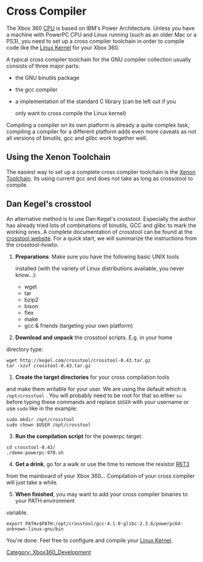 # Cross Compiler

The Xbox 360 [CPU](../Xenon_(CPU)) is based on IBM's Power
Architecture. Unless you have a machine with PowerPC CPU and Linux
running (such as an older Mac or a PS3), you need to set up a cross
compiler toolchain in order to compile code like the [Linux Kernel](../Linux_Kernel)
for your Xbox 360.

A typical cross compiler toolchain for the GNU compiler collection
usually consists of three major parts:

* the GNU binutils package
* the gcc compiler
* a implementation of the standard C library (can be left out if you

  only want to cross compile the Linux kernel)

Compiling a compiler on its own platform is already a quite complex
task, compiling a compiler for a different platform adds even more
caveats as not all versions of binutils, gcc and glibc work together
well.

## Using the Xenon Toolchain

The easiest way to set up a complete cross compiler toolchain is the [Xenon Toolchain](../Compiling_the_Toolchain).
Its using current gcc and does not take as long as crossotool to compile.

## Dan Kegel's crosstool

An alternative method is to use Dan Kegel's crosstool. Especially the author
has already tried lots of combinations of binutils, GCC and glibc to mark the working
ones. A complete documentation of crosstool can be found at the
[crosstool website](http://kegel.com/crosstool/). For a quick start, we
will summarize the instructions from the crosstool-howto:

1. **Preparations**: Make sure you have the following basic UNIX tools

   installed (with the variety of Linux distributions available, you never
   know...):

     - wget
     - tar
     - bzip2
     - bison
     - flex
     - make
     - gcc & friends (targeting your own platform)

1. **Download and unpack** the crosstool scripts. E.g. in your home

directory type:

``` 
wget http://kegel.com/crosstool/crosstool-0.43.tar.gz
tar -xzvf crosstool-0.43.tar.gz
```

1. **Create the target directories** for your cross compilation tools

and make them writable for your user. We are using the default which is
`/opt/crosstool` . You will probably need to be root for that so either
`su` before typing these commands and replace `$USER` with your username
or use `sudo` like in the example:

``` 
sudo mkdir /opt/crosstool
sudo chown $USER /opt/crosstool
```

3. **Run the compilation script** for the powerpc target.

``` 
cd crosstool-0.43/
./demo-powerpc-970.sh
```

4. **Get a drink**, go for a walk or use the time to remove the resistor [R6T3](../R6T3)

from the mainboard of your Xbox 360... Compilation of your cross compiler will just take a while.

5. **When finished**, you may want to add your cross compiler binaries to your PATH environment

variable.

``` 
export PATH=$PATH:/opt/crosstool/gcc-4.1.0-glibc-2.3.6/powerpc64-unknown-linux-gnu/bin
```

You're done. Feel free to configure and compile your [Linux Kernel](../Linux_Kernel).

[Category: Xbox360_Development](../Category_Xbox360_Development)
